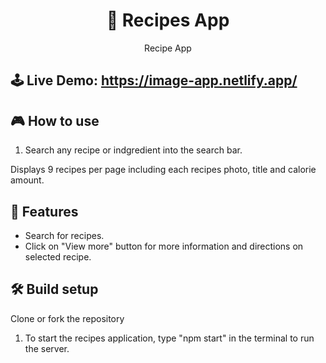 <h1 align="center">📝	Recipes App</h1>

<p align="center">Recipe App</p>

## 🕹 Live Demo: https://image-app.netlify.app/


## 🎮 How to use
1. Search any recipe or indgredient into the search bar.

Displays 9 recipes per page including each recipes photo, title and calorie amount.

## 🚀 Features
- Search for recipes.
- Click on "View more" button for more information and directions on selected recipe.

## 🛠 Build setup
Clone or fork the repository

1. To start the recipes application, type "npm start" in the terminal to run the server.
